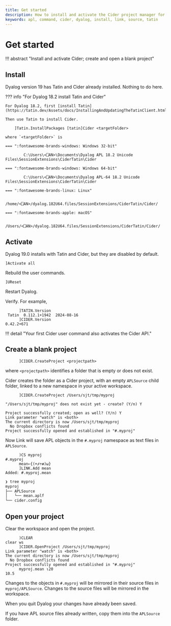 ```yaml
---
title: Get started
description: How to install and activate the Cider project manager for Dyalog APL. How to create and open a blank project.
keywords: apl, command, cider, dyalog, install, link, source, tatin
---
```


# Get started

!!! abstract "Install and activate Cider; create and open a blank project"

<!-- FIXME Describe creating a project from APL source files -->

## Install

Dyalog version 19 has Tatin and Cider already installed.
Nothing to do here. 

??? info "For Dyalog 18.2 install Tatin and Cider"

	For Dyalog 18.2, first [install Tatin](https://tatin.dev/Assets/docs/InstallingAndUpdatingTheTatinClient.html).

	Then use Tatin to install Cider.

	    ]Tatin.InstallPackages [tatin]Cider <targetFolder>

	where `<targetFolder>` is

	=== ":fontawesome-brands-windows: Windows 32-bit"

			C:\Users\<⎕AN>\Documents\Dyalog APL 18.2 Unicode Files\SessionExtensions\CiderTatin\Cider

	=== ":fontawesome-brands-windows: Windows 64-bit"

			C:\Users\<⎕AN>\Documents\Dyalog APL-64 18.2 Unicode Files\SessionExtensions\CiderTatin\Cider

	=== ":fontawesome-brands-linux: Linux"

			/home/<⎕AN>/dyalog.182U64.files/SessionExtensions/CiderTatin/Cider/

	=== ":fontawesome-brands-apple: macOS"

			/Users/<⎕AN>/dyalog.182U64.files/SessionExtensions/CiderTatin/Cider/


## Activate

Dyalog 19.0 installs with Tatin and Cider, but they are disabled by default.

	]Activate all

Rebuild the user commands.

	]UReset

Restart Dyalog.

Verify. For example,

	      ]TATIN.Version
	 Tatin  0.112.1+1942  2024-08-16 
	      ]CIDER.Version
	0.42.2+671


!!! detail "Your first Cider user command also activates the Cider API."


## Create a blank project

		  ]CIDER.CreateProject <projectpath>

where `<projectpath>` identifies a folder that is empty or does not exist.

Cider creates the folder as a Cider project, with an empty `APLSource` child folder, linked to a new namespace in your active workspace. 

	      ]CIDER.CreateProject /Users/sjt/tmp/myproj

	"/Users/sjt/tmp/myproj" does not exist yet - create? (Y/n) Y

	Project successfully created; open as well? (Y/n) Y
	Link parameter "watch" is <both>
	The current directory is now /Users/sjt/tmp/myproj
	  No Dropbox conflicts found
	Project successfully opened and established in "#.myproj"

Now Link will save APL objects in the `#.myproj` namespace as text files in `APLSource`.

	      )CS myproj
	#.myproj
	      mean←{(+⌿÷≢)⍵}
	      ]LINK.Add mean
	Added: #.myproj.mean


```bash
❯ tree myproj
myproj
├── APLSource
│   └── mean.aplf
└── cider.config
```


## Open your project

Clear the workspace and open the project.

	      )CLEAR
	clear ws
	      ]CIDER.OpenProject /Users/sjt/tmp/myproj
	Link parameter "watch" is <both>
	The current directory is now /Users/sjt/tmp/myproj
	  No Dropbox conflicts found
	Project successfully opened and established in "#.myproj"
	      myproj.mean ⍳20
	10.5

Changes to the objects in `#.myproj` will be mirrored in their source files in `myproj/APLSource`. 
Changes to the source files will be mirrored in the workspace.

When you quit Dyalog your changes have already been saved.

If you have APL source files already written, copy them into the `APLSource` folder.